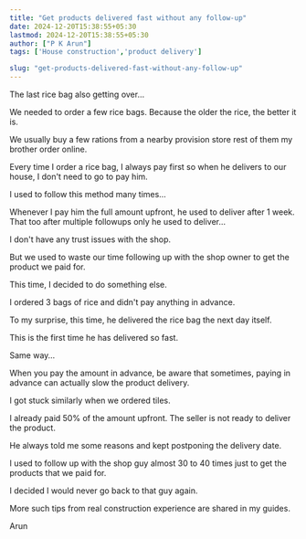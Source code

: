 ```yaml
---
title: "Get products delivered fast without any follow-up"
date: 2024-12-20T15:38:55+05:30
lastmod: 2024-12-20T15:38:55+05:30
author: ["P K Arun"]
tags: ['House construction','product delivery']

slug: "get-products-delivered-fast-without-any-follow-up"
---
```


The last rice bag also getting over…

We needed to order a few rice bags. Because the older the rice, the better it is.

We usually buy a few rations from a nearby provision store rest of them my brother order online.

Every time I order a rice bag, I always pay first so when he delivers to our house, I don't need to go to pay him.

I used to follow this method many times…

Whenever I pay him the full amount upfront, he used to deliver after 1 week. That too after multiple followups only he used to deliver…

I don't have any trust issues with the shop.

But we used to waste our time following up with the shop owner to get the product we paid for.

This time, I decided to do something else.

I ordered 3 bags of rice and didn't pay anything in advance.

To my surprise, this time, he delivered the rice bag the next day itself.

This is the first time he has delivered so fast.

Same way…

When you pay the amount in advance, be aware that sometimes, paying in advance can actually slow the product delivery.

I got stuck similarly when we ordered tiles.

I already paid 50% of the amount upfront. The seller is not ready to deliver the product.

He always told me some reasons and kept postponing the delivery date.

I used to follow up with the shop guy almost 30 to 40 times just to get the products that we paid for.

I decided I would never go back to that guy again.

More such tips from real construction experience are shared in my guides.

Arun
